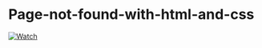 # Page-not-found-with-html-and-css
[![Watch](https://i.postimg.cc/9Q4K6xd9/miniature.png)](https://www.youtube.com/watch?v=q1AAumPtAx4)
